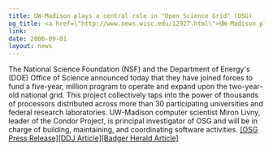 ```yaml
---
title: UW-Madison plays a central role in "Open Science Grid" (OSG)
og_title: <a href=\"http://www.news.wisc.edu/12927.html\">UW-Madison plays a central role in \"Open Science Grid\" (OSG)</a>
link: 
date: 2006-09-01
layout: news
---
```


The National Science Foundation (NSF) and the Department of Energy's (DOE) Office of Science announced today that they have joined forces to fund a five-year,  million program to operate and expand upon the two-year-old national grid. This project collectively taps into the power of thousands of processors distributed across more than 30 participating universities and federal research laboratories.  UW-Madison computer scientist Miron Livny, leader of the Condor Project, is principal investigator of OSG and will be in charge of building, maintaining, and coordinating software activities. <a href="http://www.opensciencegrid.org/?pid=1000128" data-proofer-ignore>[OSG Press Release]</a><a href="http://www.ddj.com/blog/portal/archives/2006/09/grids_opening_t.html" data-proofer-ignore>[DDJ Article]</a><a href="http://badgerherald.com/news/2006/09/26/computer_grid_projec.php" data-proofer-ignore>[Badger Herald Article]</a>

